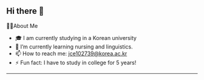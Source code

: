## Hi there 👋
<!--  -->

🏅About Me

- 🎓 I am currently studying in a Korean university
- 🌱 I’m currently learning nursing and linguistics.
- 📫 How to reach me: jce102739@korea.ac.kr
- ⚡ Fun fact: I have to study in college for 5 years!
---
